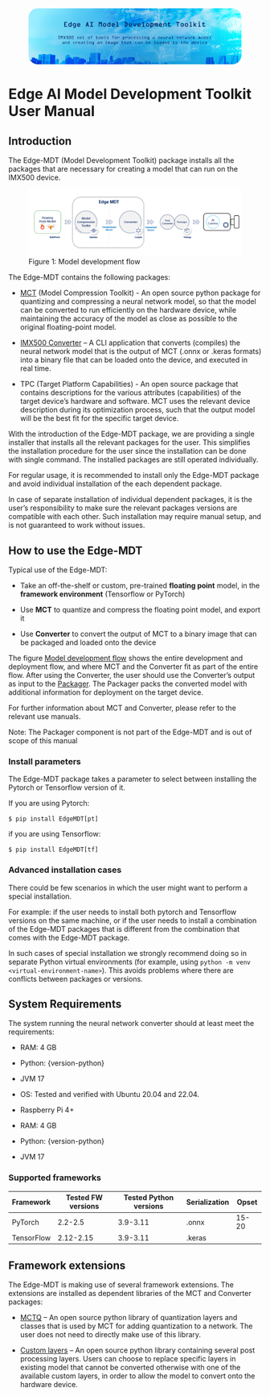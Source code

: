 ## 

<div align="center">
<figure>
<img src="docs/images/EdgeMDT%20header%20image%20small.png" width="1000"
alt="Edge-MDT header" />
</figure>
</div>

# Edge AI Model Development Toolkit User Manual

## Introduction

The Edge-MDT (Model Development Toolkit) package installs all the
packages that are necessary for creating a model that can run on the
IMX500 device.

<figure id="model-dev-flow">
<img src="docs/images/EdgeMDT%20blocks.png"
alt="Flowchart showing the model development, conversion, and deployment flow from the framework environment to the AI Camera" />
<figcaption>Figure 1: Model development flow</figcaption>
</figure>

The Edge-MDT contains the following packages:

- [MCT](https://github.com/sony/model_optimization) (Model Compression
  Toolkit) - An open source python package for quantizing and
  compressing a neural network model, so that the model can be converted
  to run efficiently on the hardware device, while maintaining the
  accuracy of the model as close as possible to the original
  floating-point model.

- [IMX500
  Converter](https://developer.aitrios.sony-semicon.com/en/raspberrypi-ai-camera/documentation/imx500-converter)
  – A CLI application that converts (compiles) the neural network model
  that is the output of MCT (.onnx or .keras formats) into a binary file
  that can be loaded onto the device, and executed in real time.

- TPC (Target Platform Capabilities) - An open source package that
  contains descriptions for the various attributes (capabilities) of the
  target device’s hardware and software. MCT uses the relevant device
  description during its optimization process, such that the output
  model will be the best fit for the specific target device.

With the introduction of the Edge-MDT package, we are providing a single
installer that installs all the relevant packages for the user. This
simplifies the installation procedure for the user since the
installation can be done with single command. The installed packages are
still operated individually.

For regular usage, it is recommended to install only the Edge-MDT
package and avoid individual installation of the each dependent package.

In case of separate installation of individual dependent packages, it is
the user’s responsibility to make sure the relevant packages versions
are compatible with each other. Such installation may require manual
setup, and is not guaranteed to work without issues.

## How to use the Edge-MDT

Typical use of the Edge-MDT:

- Take an off-the-shelf or custom, pre-trained **floating point** model,
  in the **framework environment** (Tensorflow or PyTorch)

- Use **MCT** to quantize and compress the floating point model, and
  export it

- Use **Converter** to convert the output of MCT to a binary image that
  can be packaged and loaded onto the device

The figure [Model development flow](#model-dev-flow) shows the entire
development and deployment flow, and where MCT and the Converter fit as
part of the entire flow. After using the Converter, the user should use
the Converter’s output as input to the
[Packager](https://developer.aitrios.sony-semicon.com/en/raspberrypi-ai-camera/documentation/imx500-packager).
The Packager packs the converted model with additional information for
deployment on the target device.

For further information about MCT and Converter, please refer to the
relevant use manuals.

Note: The Packager component is not part of the Edge-MDT and is out of
scope of this manual

### Install parameters

The Edge-MDT package takes a parameter to select between installing the
Pytorch or Tensorflow version of it.  

If you are using Pytorch:

    $ pip install EdgeMDT[pt]

if you are using Tensorflow:

    $ pip install EdgeMDT[tf]

### Advanced installation cases

There could be few scenarios in which the user might want to perform a
special installation.

For example: if the user needs to install both pytorch and Tensorflow
versions on the same machine, or if the user needs to install a
combination of the Edge-MDT packages that is different from the
combination that comes with the Edge-MDT package.

In such cases of special installation we strongly recommend doing so in
separate Python virtual environments (for example, using
`python -m venv <virtual-environment-name>`). This avoids problems where
there are conflicts between packages or versions.

## System Requirements

The system running the neural network converter should at least meet the
requirements:

- RAM: 4 GB

- Python: {version-python}

- JVM 17

- OS: Tested and verified with Ubuntu 20.04 and 22.04.

<!-- -->

- Raspberry Pi 4+

- RAM: 4 GB

- Python: {version-python}

- JVM 17

### Supported frameworks

| **Framework** | **Tested FW versions** | **Tested Python versions** | **Serialization** | **Opset** |
|----|----|----|----|----|
| PyTorch | 2.2-2.5 | 3.9-3.11 | .onnx | 15-20 |
| TensorFlow | 2.12-2.15 | 3.9-3.11 | .keras |  |

## Framework extensions

The Edge-MDT is making use of several framework extensions. The
extensions are installed as dependent libraries of the MCT and Converter
packages:

- [MCTQ](https://github.com/sony/mct_quantizers) – An open source python
  library of quantization layers and classes that is used by MCT for
  adding quantization to a network. The user does not need to directly
  make use of this library.

- [Custom layers](https://github.com/sony/custom_layers) – An open
  source python library containing several post processing layers. Users
  can choose to replace specific layers in existing model that cannot be
  converted otherwise with one of the available custom layers, in order
  to allow the model to convert onto the hardware device.
